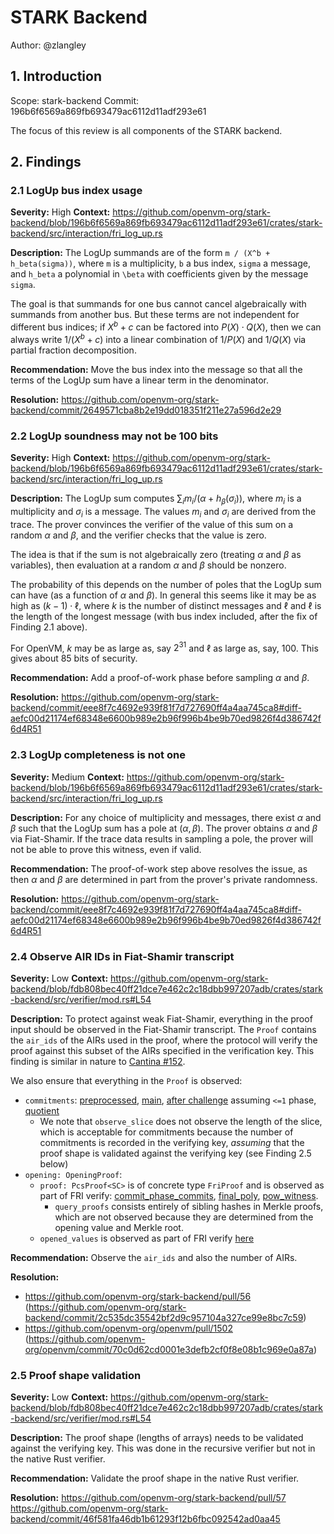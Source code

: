 # STARK Backend

Author: @zlangley

## 1. Introduction

Scope: stark-backend
Commit: 196b6f6569a869fb693479ac6112d11adf293e61

The focus of this review is all components of the STARK backend.

## 2. Findings

### 2.1 LogUp bus index usage

**Severity:** High
**Context:**
https://github.com/openvm-org/stark-backend/blob/196b6f6569a869fb693479ac6112d11adf293e61/crates/stark-backend/src/interaction/fri_log_up.rs

**Description:**
The LogUp summands are of the form `m / (X^b + h_beta(sigma))`, where `m` is a
multiplicity, `b` a bus index, `sigma` a message, and `h_beta` a polynomial in
`\beta` with coefficients given by the message `sigma`.

The goal is that summands for one bus cannot cancel algebraically with summands
from another bus. But these terms are not independent for different bus indices;
if $X^b + c$ can be factored into $P(X) \cdot Q(X)$, then we can always write
$1/(X^b + c)$ into a linear combination of $1/P(X)$ and $1/Q(X)$ via partial
fraction decomposition.

**Recommendation:**
Move the bus index into the message so that all the terms of the LogUp sum have
a linear term in the denominator.

**Resolution:** https://github.com/openvm-org/stark-backend/commit/2649571cba8b2e19dd018351f211e27a596d2e29

### 2.2 LogUp soundness may not be 100 bits

**Severity:** High
**Context:**
https://github.com/openvm-org/stark-backend/blob/196b6f6569a869fb693479ac6112d11adf293e61/crates/stark-backend/src/interaction/fri_log_up.rs

**Description:**
The LogUp sum computes $\sum_i m_i / (\alpha + h_{\beta}(\sigma_i))$, where $m_i$
is a multiplicity and $\sigma_i$ is a message. The values $m_i$ and $\sigma_i$
are derived from the trace. The prover convinces the verifier of the value of
this sum on a random $\alpha$ and $\beta$, and the verifier checks that the
value is zero.

The idea is that if the sum is not algebraically zero (treating $\alpha$ and
$\beta$ as variables), then evaluation at a random $\alpha$ and $\beta$ should
be nonzero.

The probability of this depends on the number of poles that the LogUp sum can
have (as a function of $\alpha$ and $\beta$). In general this seems like it may
be as high as $(k - 1) \cdot \ell$, where $k$ is the number of distinct
messages and $\ell$ and $\ell$ is the length of the longest message (with bus
index included, after the fix of Finding 2.1 above).

For OpenVM, $k$ may be as large as, say $2^{31}$ and $\ell$ as large as, say,
$100$. This gives about 85 bits of security.

**Recommendation:**
Add a proof-of-work phase before sampling $\alpha$ and $\beta$.

**Resolution:** https://github.com/openvm-org/stark-backend/commit/eee8f7c4692e939f81f7d727690ff4a4aa745ca8#diff-aefc00d21174ef68348e6600b989e2b96f996b4be9b70ed9826f4d386742f6d4R51

### 2.3 LogUp completeness is not one

**Severity:** Medium
**Context:**
https://github.com/openvm-org/stark-backend/blob/196b6f6569a869fb693479ac6112d11adf293e61/crates/stark-backend/src/interaction/fri_log_up.rs

**Description:**
For any choice of multiplicity and messages, there exist $\alpha$ and $\beta$
such that the LogUp sum has a pole at $(\alpha, \beta)$. The prover obtains
$\alpha$ and $\beta$ via Fiat-Shamir. If the trace data results in sampling a
pole, the prover will not be able to prove this witness, even if valid.

**Recommendation:**
The proof-of-work step above resolves the issue, as then $\alpha$ and $\beta$
are determined in part from the prover's private randomness.

**Resolution:** https://github.com/openvm-org/stark-backend/commit/eee8f7c4692e939f81f7d727690ff4a4aa745ca8#diff-aefc00d21174ef68348e6600b989e2b96f996b4be9b70ed9826f4d386742f6d4R51


### 2.4 Observe AIR IDs in Fiat-Shamir transcript

**Severity:** Low
**Context:** https://github.com/openvm-org/stark-backend/blob/fdb808bec40ff21dce7e462c2c18dbb997207adb/crates/stark-backend/src/verifier/mod.rs#L54

**Description:**
To protect against weak Fiat-Shamir, everything in the proof input should be observed in the Fiat-Shamir transcript.
The `Proof` contains the `air_ids` of the AIRs used in the proof, where the protocol will verify the proof against this subset of the AIRs specified in the verification key.
This finding is similar in nature to [Cantina #152](https://cantina.xyz/code/c486d600-bed0-4fc6-aed1-de759fd29fa2/findings/152).

We also ensure that everything in the `Proof` is observed:
- `commitments`: [preprocessed](https://github.com/openvm-org/stark-backend/blob/fdb808bec40ff21dce7e462c2c18dbb997207adb/crates/stark-backend/src/verifier/mod.rs#L88), [main](https://github.com/openvm-org/stark-backend/blob/fdb808bec40ff21dce7e462c2c18dbb997207adb/crates/stark-backend/src/verifier/mod.rs#L92), [after challenge](https://github.com/openvm-org/stark-backend/blob/fdb808bec40ff21dce7e462c2c18dbb997207adb/crates/stark-backend/src/interaction/fri_log_up.rs#L195) assuming `<=1` phase, [quotient](https://github.com/openvm-org/stark-backend/blob/fdb808bec40ff21dce7e462c2c18dbb997207adb/crates/stark-backend/src/verifier/mod.rs#L145)
  - We note that `observe_slice` does not observe the length of the slice, which is acceptable for commitments because the number of commitments is recorded in the verifying key, _assuming_ that the proof shape is validated against the verifying key (see Finding 2.5 below)
- `opening: OpeningProof`:
  - `proof: PcsProof<SC>` is of concrete type `FriProof` and is observed as part of FRI verify: [commit_phase_commits](https://github.com/Plonky3/Plonky3/blob/1ba4e5c9500fd956a7c1eb121e08653e5974728d/fri/src/verifier.rs#L40), [final_poly](https://github.com/Plonky3/Plonky3/blob/1ba4e5c9500fd956a7c1eb121e08653e5974728d/fri/src/verifier.rs#L49), [pow_witness](https://github.com/Plonky3/Plonky3/blob/1ba4e5c9500fd956a7c1eb121e08653e5974728d/fri/src/verifier.rs#L56).
    - `query_proofs` consists entirely of sibling hashes in Merkle proofs, which are not observed because they are determined from the opening value and Merkle root.
  - `opened_values` is observed as part of FRI verify [here](https://github.com/Plonky3/Plonky3/blob/1ba4e5c/fri/src/two_adic_pcs.rs#L405)

**Recommendation:**
Observe the `air_ids` and also the number of AIRs.

**Resolution:**
- https://github.com/openvm-org/stark-backend/pull/56 (https://github.com/openvm-org/stark-backend/commit/2c535dc35542bf2d9c957104a327ce99e8bc7c59)
- https://github.com/openvm-org/openvm/pull/1502 (https://github.com/openvm-org/openvm/commit/70c0d62cd0001e3defb2cf0f8e08b1c969e0a87a)

### 2.5 Proof shape validation

**Severity:** Low
**Context:** https://github.com/openvm-org/stark-backend/blob/fdb808bec40ff21dce7e462c2c18dbb997207adb/crates/stark-backend/src/verifier/mod.rs#L54

**Description:**
The proof shape (lengths of arrays) needs to be validated against the verifying key. This was done in the recursive verifier but not in the native Rust verifier.

**Recommendation:**
Validate the proof shape in the native Rust verifier.

**Resolution:** https://github.com/openvm-org/stark-backend/pull/57
https://github.com/openvm-org/stark-backend/commit/46f581fa46db1b61293f12b6fbc092542ad0aa45
